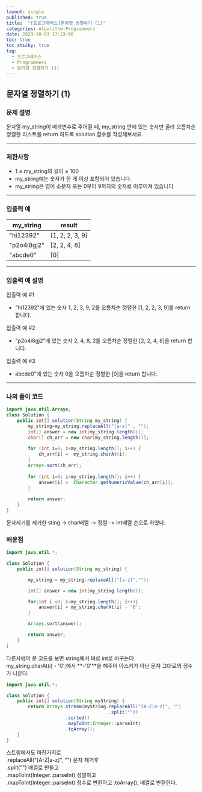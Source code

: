 ```yaml
---
layout: single
published: true
title:  "[프로그래머스]문자열 정렬하기 (1)"
categories: Algorithm-Programmers
date: 2023-10-03 17:23:00
toc: true
toc_sticky: true
tag:   
  - 프로그래머스
  - Programmers
  - 문자열 정렬하기 (1)
---
```


## 문자열 정렬하기 (1)

### 문제 설명

문자열 my_string이 매개변수로 주어질 때, my_string 안에 있는 숫자만 골라 오름차순 정렬한 리스트를 return 하도록 solution 함수를 작성해보세요.

----------------

### 제한사항

* 1 ≤ my_string의 길이 ≤ 100
* my_string에는 숫자가 한 개 이상 포함되어 있습니다.
* my_string은 영어 소문자 또는 0부터 9까지의 숫자로 이루어져 있습니다



----------------

### 입출력 예

|my_string|	result|
|---|---|
|"hi12392"|	[1, 2, 2, 3, 9]|
|"p2o4i8gj2"|	[2, 2, 4, 8]|
|"abcde0"|	[0]|

----------------

### 입출력 예 설명

입출력 예 #1  

* "hi12392"에 있는 숫자 1, 2, 3, 9, 2를 오름차순 정렬한 [1, 2, 2, 3, 9]를 return 합니다.
  

입출력 예 #2  

* "p2o4i8gj2"에 있는 숫자 2, 4, 8, 2를 오름차순 정렬한 [2, 2, 4, 8]을 return 합니다.
  

입출력 예 #3  

* abcde0"에 있는 숫자 0을 오름차순 정렬한 [0]을 return 합니다.



----------------

### 나의 풀이 코드

```java
import java.util.Arrays;
class Solution {
    public int[] solution(String my_string) {
        my_string=my_string.replaceAll("[a-z]" , "");
        int[] answer = new int[my_string.length()];
        char[] ch_arr = new char[my_string.length()];
        
        for (int i=0; i<my_string.length(); i++) {
            ch_arr[i] =  my_string.charAt(i);
        }
        Arrays.sort(ch_arr);
        
        for (int i=0; i<my_string.length(); i++) {
            answer[i] =  Character.getNumericValue(ch_arr[i]);
        }
        
        return answer;
    }
}
```

문자제거를 제거한 sting -> char배열 -> 정렬 -> int배열 순으로 하였다.

### 배운점

```java
import java.util.*;

class Solution {
    public int[] solution(String my_string) {

        my_string = my_string.replaceAll("[a-z]","");

        int[] answer = new int[my_string.length()];

        for(int i =0; i<my_string.length(); i++){
            answer[i] = my_string.charAt(i) - '0';
        }

        Arrays.sort(answer);

        return answer;
    }
}
```

다른사람이 푼 코드를 보면 string에서 바로 int로 바꾸는데  
my_string.charAt(i) - '0';에서 **-'0'**을 해주어 아스키가 아닌 문자 그대로의 정수가 나온다.

```java
import java.util.*;

class Solution {
    public int[] solution(String myString) {
        return Arrays.stream(myString.replaceAll("[A-Z|a-z]", "")
                                      .split(""))
                      .sorted()
                      .mapToInt(Integer::parseInt)
                      .toArray();
    }
}
```
스트림에서도 마찬가지로  
.replaceAll("[A-Z|a-z]", "") 문자 제거후  
.split("") 배열로 만들고  
.mapToInt(Integer::parseInt) 정렬하고  
.mapToInt(Integer::parseInt) 정수로 변환하고
.toArray(); 배열로 반환한다.
